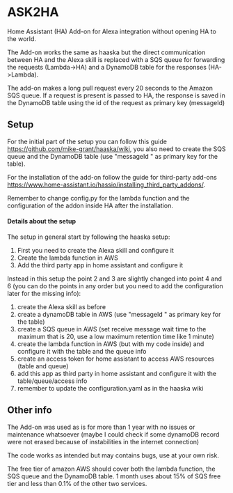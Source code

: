 # ASK2HA
Home Assistant (HA) Add-on for Alexa integration without opening HA to the world.

The Add-on works the same as haaska but the direct communication between HA and the Alexa skill is replaced with a SQS queue for forwarding the requests (Lambda->HA) and a DynamoDB table for the responses (HA->Lambda).

The add-on makes a long pull request every 20 seconds to the Amazon SQS queue. If a request is present is passed to HA, the response is saved in the DynamoDB table using the id of the request as primary key (messageId)

## Setup

For the initial part of the setup you can follow this guide https://github.com/mike-grant/haaska/wiki, you also need to create the SQS queue and the DynamoDB table (use "messageId " as primary key for the table).

For the installation of the add-on follow the guide for third-party add-ons https://www.home-assistant.io/hassio/installing_third_party_addons/.

Remember to change config.py for the lambda function and the configuration of the addon inside HA after the installation.

#### Details about the setup

The setup in general start by following the haaska setup:

1) First you need to create the Alexa skill and configure it
2) Create the lambda function in AWS
3) Add the third party app in home assistant and configure it

Instead in this setup the point 2 and 3 are slightly changed into point 4 and 6 (you can do the points in any order but you need to add the configuration later for the missing info):
1) create the Alexa skill as before
2) create a dynamoDB table in AWS (use "messageId " as primary key for the table)
3) create a SQS queue in AWS (set receive message wait time to the maximum that is 20, use a low maximum retention time like 1 minute)
4) create the lambda function in AWS (but with my code inside) and configure it with the table and the queue info
5) create an access token for home assistant to access AWS resources (table and queue)
6) add this app as third party in home assistant and configure it with the table/queue/access info
7) remember to update the configuration.yaml as in the haaska wiki
## Other info

The Add-on was used as is for more than 1 year with no issues or maintenance whatsoever (maybe I could check if some dynamoDB record were not erased because of instabilities in the internet connection)

The code works as intended but may contains bugs, use at your own risk.

The free tier of amazon AWS should cover both the lambda function, the SQS queue and the DynamoDB table. 1 month uses about 15% of SQS free tier and less than 0.1% of the other two services.
